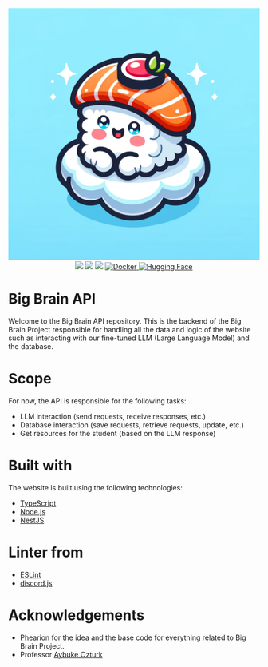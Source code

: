 <div align="center">
    <img src='sushi.png' alt='SUSHI Logo'>
    <img src='https://img.shields.io/github/issues/ipsa-scrypt/sushi?style=for-the-badge&logo=github'>
    <img src='https://img.shields.io/github/contributors/ipsa-scrypt/sushi?style=for-the-badge&logo=github'>
    <img src='https://img.shields.io/github/license/ipsa-scrypt/sushi?style=for-the-badge&logo=github'>
    <a href="https://hub.docker.com/repository/docker/phanthive/sushi/general">
        <img src="https://img.shields.io/badge/Docker-View_Repository-blue?style=for-the-badge&logo=docker" alt="Docker">
    </a>
    <a href="https://huggingface.co/Phearion/bigbrain-v0.0.1">
        <img src="https://img.shields.io/badge/Hugging_Face-View_Model-yellow?style=for-the-badge" alt="Hugging Face">
    </a>
</div>

# Big Brain API

Welcome to the Big Brain API repository. This is the backend of the Big Brain Project responsible for handling all the data and logic of the website
such as interacting with our fine-tuned LLM (Large Language Model) and the database.

# Scope

For now, the API is responsible for the following tasks:

-   LLM interaction (send requests, receive responses, etc.)
-   Database interaction (save requests, retrieve requests, update, etc.)
-   Get resources for the student (based on the LLM response)

# Built with

The website is built using the following technologies:

-   [TypeScript](https://www.typescriptlang.org/)
-   [Node.js](https://nodejs.org/en/)
-   [NestJS](https://nestjs.com/)

# Linter from

-   [ESLint](https://eslint.org/)
-   [discord.js](https://github.com/discordjs/discord.js)

# Acknowledgements

-   [Phearion](https://github.com/Phearion) for the idea and the base code for everything related to Big Brain Project.
-   Professor [Aybuke Ozturk](https://www.aybukeozturk.com)

